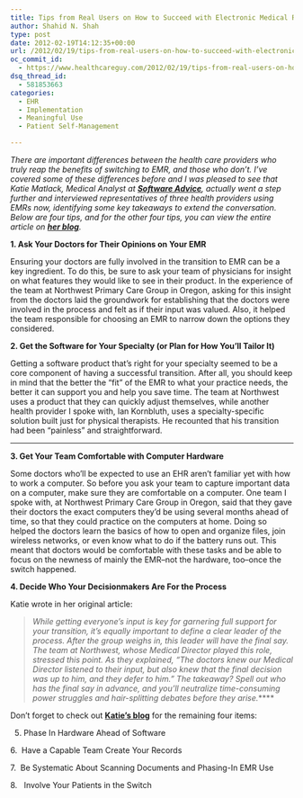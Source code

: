 ```yaml
---
title: Tips from Real Users on How to Succeed with Electronic Medical Records
author: Shahid N. Shah
type: post
date: 2012-02-19T14:12:35+00:00
url: /2012/02/19/tips-from-real-users-on-how-to-succeed-with-electronic-medical-records/
oc_commit_id:
  - https://www.healthcareguy.com/2012/02/19/tips-from-real-users-on-how-to-succeed-with-electronic-medical-records/1478770785
dsq_thread_id:
  - 581853663
categories:
  - EHR
  - Implementation
  - Meaningful Use
  - Patient Self-Management

---
```

_There are important differences between the health care providers who truly reap the benefits of switching to EMR, and those who don’t. I’ve covered some of these differences before and I was pleased to see that Katie Matlack, Medical Analyst at **<a href="http://www.softwareadvice.com/medical/electronic-medical-record-software-comparison/" rel="nofollow">Software Advice</a>**, actually went a step further and interviewed representatives of three health providers using EMRs now, identifying some key takeaways to extend the conversation. Below are four tips, and for the other four tips, you can view the entire article on **<a href="http://blog.softwareadvice.com/articles/medical/how-to-succeed-with-electronic-medical-records-8-tips-from-real-users-1010512/" rel="nofollow">her blog</a>**._

**1. Ask Your Doctors for Their Opinions on Your EMR**
  
Ensuring your doctors are fully involved in the transition to EMR can be a key ingredient. To do this, be sure to ask your team of physicians for insight on what features they would like to see in their product. In the experience of the team at Northwest Primary Care Group in Oregon, asking for this insight from the doctors laid the groundwork for establishing that the doctors were involved in the process and felt as if their input was valued. Also, it helped the team responsible for choosing an EMR to narrow down the options they considered.

**2. Get the Software for Your Specialty (or Plan for How You’ll Tailor It)**
  
Getting a software product that’s right for your specialty seemed to be a core component of having a successful transition. After all, you should keep in mind that the better the “fit” of the EMR to what your practice needs, the better it can support you and help you save time. The team at Northwest uses a product that they can quickly adjust themselves, while another health provider I spoke with, Ian Kornbluth, uses a specialty-specific solution built just for physical therapists. He recounted that his transition had been “painless” and straightforward.
  
****

**3. Get Your Team Comfortable with Computer Hardware**
  
Some doctors who’ll be expected to use an EHR aren’t familiar yet with how to work a computer. So before you ask your team to capture important data on a computer, make sure they are comfortable on a computer. One team I spoke with, at Northwest Primary Care Group in Oregon, said that they gave their doctors the exact computers they’d be using several months ahead of time, so that they could practice on the computers at home. Doing so helped the doctors learn the basics of how to open and organize files, join wireless networks, or even know what to do if the battery runs out. This meant that doctors would be comfortable with these tasks and be able to focus on the newness of mainly the EMR&#8211;not the hardware, too&#8211;once the switch happened.

**4. Decide Who Your Decisionmakers Are For the Process**
  
Katie wrote in her original article:

> _While getting everyone’s input is key for garnering full support for your transition, it’s equally important to define a clear leader of the process. After the group weighs in, this leader will have the final say. The team at Northwest, whose Medical Director played this role, stressed this point. As they explained, “The doctors knew our Medical Director listened to their input, but also knew that the final decision was up to him, and they defer to him.” The takeaway? Spell out who has the final say in advance, and you’ll neutralize time-consuming power struggles and hair-splitting debates before they arise._****

Don’t forget to check out [**Katie’s blog**][1] for the remaining four items:

5. Phase In Hardware Ahead of Software

6.  Have a Capable Team Create Your Records

7.  Be Systematic About Scanning Documents and Phasing-In EMR Use

8.   Involve Your Patients in the Switch

 [1]: http://blog.softwareadvice.com/articles/medical/how-to-succeed-with-electronic-medical-records-8-tips-from-real-users-1010512/